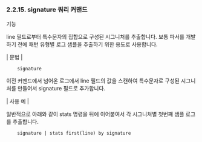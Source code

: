 ### 2.2.15. signature 쿼리 커맨드


기능

line 필드로부터 특수문자의 집합으로 구성된 시그니처를 추출합니다. 보통 파서를 개발하기 전에 패턴 유형별 로그 샘플을 추출하기 위한 용도로 사용합니다.

\| 문법 \|

~~~
	signature
~~~

이전 커맨드에서 넘어온 로그에서 line 필드의 값을 스캔하여 특수문자로 구성된 시그니처를 만들어서 signature 필드로 추가합니다.

\| 사용 예 \|

일반적으로 아래와 같이 stats 명령을 뒤에 이어붙여서 각 시그니처별 첫번째 샘플 로그를 추출합니다.

~~~
	signature | stats first(line) by signature
~~~


